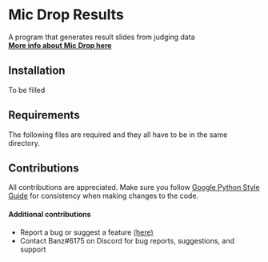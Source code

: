 # Mic Drop Results
A program that generates result slides from judging data<br>
**[More info about Mic Drop here](https://discord.gg/ZeGWzgvFcR)**

## Installation
To be filled

## Requirements
The following files are required and they all have to be in the same directory.

## Contributions
All contributions are appreciated. Make sure you follow [Google Python Style Guide](https://google.github.io/styleguide/pyguide.html) for consistency when making changes to the code.

#### Additional contributions
- Report a bug or suggest a feature [(here)](https://github.com/berkeleyfx/mic-drop-results/issues/new/choose)
- Contact Banz#6175 on Discord for bug reports, suggestions, and support
